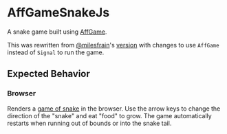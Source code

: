# AffGameSnakeJs

A snake game built using [AffGame](https://pursuit.purescript.org/packages/purescript-game/2.0.0).

This was rewritten from [@milesfrain](https://github.com/milesfrain)'s [version](https://github.com/JordanMartinez/purescript-cookbook/pull/213) with changes to use `AffGame` instead of `Signal` to run the game.

## Expected Behavior

### Browser

Renders a [game of snake](https://en.wikipedia.org/wiki/Snake_(video_game_genre)) in the browser. Use the arrow keys to change the direction of the "snake" and eat "food" to grow. The game automatically restarts when running out of bounds or into the snake tail.
